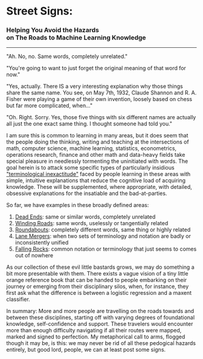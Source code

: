 # Street Signs:
### Helping You Avoid the Hazards <br> on The Roads to Machine Learning Knowledge
<hr>

"Ah. No, no. Same words, completely unrelated."

"You're going to want to just forget the original meaning of that word 
for now."

"Yes, actually. There IS a very interesting explanation why those things share
the same name. You see, on May 7th, 1932, Claude Shannon and R. A. Fisher
were playing a game of their own invention, loosely based on chess but 
far more complicated, when..." 

"Oh. Right. Sorry. Yes, those five things with six different names are 
actually all just the one exact same thing. I thought someone had told you."

I am sure this is common to learning in many areas, but it does seem
that the people doing the thinking, writing and teaching at the intersections 
of math, computer science, machine learning, statistics, econometrics, 
operations research, finance and other math and data-heavy fields take 
special pleasure in needlessly tormenting the uninitiated with words. 
The goal herein is to attack some specific types of particularly insidious 
["terminological inexactitude"](http://en.wikipedia.org/wiki/Terminological_inexactitude) 
faced by people learning in these areas with simple, intuitive explanations 
that reduce the cognitive load of acquiring knowledge. 
These will be supplemented, where appropriate, with detailed, obsessive explanations 
for the insatiable and the bad-at-parties.

So far, we have examples in these broadly defined areas:

1. [Dead Ends](1-Dead_Ends/0-README.md): same or similar words, completely unrelated 
1. [Winding Roads](2-Winding_Roads/0-README.md): same words, uselessly or tangentially related
1. [Roundabouts](3-Roundabouts/0-README.md): completely different words, same thing or highly related
1. [Lane Mergers](4-Lane_Mergers/0-README.md): when two sets of terminology and notation are badly or 
   inconsistently unified 
1. [Falling Rocks](5-Falling_Rocks/0-README.md): common notation or terminology that just seems to comes out 
   of nowhere 

As our collection of these evil little bastards grows, we may do something a bit
more presentable with them. There exists a vague vision of a tiny little orange 
reference book that can be handed to people embarking on their journey
or  emerging from their disciplinary silos, 
when, for instance, they first ask what the difference is between a logistic 
regression and a maxent classifier.

In summary: More and more people are travelling on the roads 
towards and between these disciplines,
starting off with varying degrees of foundational knowledge, self-confidence
and support. These travelers would encounter more than enough difficulty 
navigating if all their routes were mapped, marked and signed to perfection. 
My metaphorical call to arms, flogged though it may be, is this: 
we may never be rid of all these pedogical hazards entirely, but 
good lord, people, we can at least post some signs.


